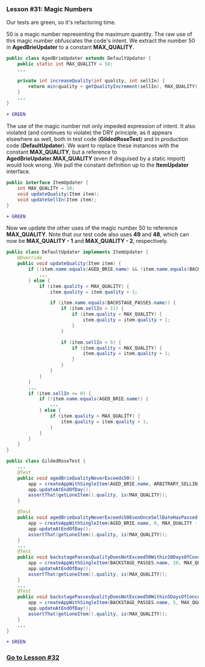 ### Lesson #31: Magic Numbers
Our tests are green, so it's refactoring time.

50 is a magic number representing the maximum quantity.  The raw use of this magic number obfuscates the code's intent.  We extract the number 50 in **AgedBrieUpdater** to a constant **MAX_QUALITY**.  
```java
public class AgedBrieUpdater extends DefaultUpdater {
    public static int MAX_QUALITY = 50;
    ...

    private int increaseQuality(int quality, int sellIn) {
        return min(quality + getQualityIncrement(sellIn), MAX_QUALITY);
    }
    ...
}
```
```diff
+ GREEN
```
The use of the magic number not only impeded expression of intent.  It also violated (and continues to violate) the DRY principle, as it appears
elsewhere as well, both in test code (**GildedRoseTest**) and in production code (**DefaultUpdater**).  We want to
replace these instances with the constant **MAX_QUALITY**, but a reference to **AgedBrieUpdater.MAX_QUALITY** (even if
disguised by a static import) would look wrong.  We pull the constant definition up to the **ItemUpdater** interface.
```java
public interface ItemUpdater {
    int MAX_QUALITY = 50;
    void updateQuality(Item item);
    void updateSellIn(Item item);
}
```
```diff
+ GREEN
```
Now we update the other uses of the magic number 50 to reference **MAX_QUALITY**.  Note that our test code also uses **49** and **48**, which can now be **MAX_QUALITY - 1** and **MAX_QUALITY - 2**, respectively.
```java
public class DefaultUpdater implements ItemUpdater { 
    @Override 
    public void updateQuality(Item item) {
        if (!item.name.equals(AGED_BRIE.name) && !item.name.equals(BACKSTAGE_PASSES.name)) {
            ...
        } else {
            if (item.quality < MAX_QUALITY) {
                item.quality = item.quality + 1;

                if (item.name.equals(BACKSTAGE_PASSES.name)) {
                    if (item.sellIn < 11) {
                        if (item.quality < MAX_QUALITY) {
                            item.quality = item.quality + 1;
                        }
                    }

                    if (item.sellIn < 6) {
                        if (item.quality < MAX_QUALITY) {
                            item.quality = item.quality + 1;
                        }
                    }
                }
            }
        }
        ...
        if (item.sellIn <= 0) {
            if (!item.name.equals(AGED_BRIE.name)) {
                ...
            } else {
                if (item.quality < MAX_QUALITY) {
                    item.quality = item.quality + 1;
                }
            }
        }
    }
}
```
```java
public class GildedRoseTest {
    ...
    @Test
    public void agedBrieQualityNeverExceeds50() {
        app = createAppWithSingleItem(AGED_BRIE.name, ARBITRARY_SELLIN, MAX_QUALITY);
        app.updateAtEndOfDay();
        assertThat(getLoneItem().quality, is(MAX_QUALITY));
    }

    @Test
    public void agedBrieQualityNeverExceeds50EvenOnceSellDateHasPassed() {
        app = createAppWithSingleItem(AGED_BRIE.name, 0, MAX_QUALITY - 1);
        app.updateAtEndOfDay();
        assertThat(getLoneItem().quality, is(MAX_QUALITY));
    }
    ...
    @Test
    public void backstagePassesQualityDoesNotExceed50Within10DaysOfConcert() {
        app = createAppWithSingleItem(BACKSTAGE_PASSES.name, 10, MAX_QUALITY - 1);
        app.updateAtEndOfDay();
        assertThat(getLoneItem().quality, is(MAX_QUALITY));
    }
    ...
    @Test
    public void backstagePassesQualityDoesNotExceed50Within5DaysOfConcert() {
        app = createAppWithSingleItem(BACKSTAGE_PASSES.name, 5, MAX_QUALITY - 2);
        app.updateAtEndOfDay();
        assertThat(getLoneItem().quality, is(MAX_QUALITY));
    }
    ...
}
```
```diff
+ GREEN
```
### [Go to Lesson #32](https://github.com/d215steinberg/GildedRose-Java/tree/Lesson%2332)
